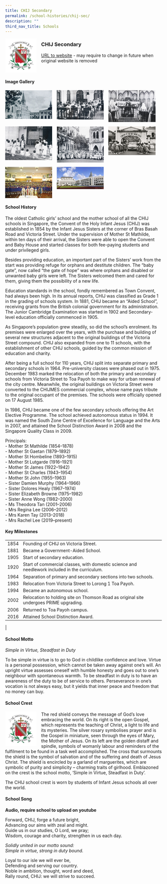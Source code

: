 ```yaml
---
title: CHIJ Secondary
permalink: /school-histories/chij-sec/
description: ""
third_nav_title: Schools
---
```

<img src="/images/chijsec1.jpg" style="width:20%;margin-right:15px;" align = "left">

### **CHIJ Secondary**
[URL to website](https://www.chijsec.edu.sg/) - may require to change in future when original website is removed

<br clear="left">

#### **Image Gallery**

<p><a href="https://d1yxymztqoj7qn.amplifyapp.com/images/chijsec2.jpg">  
<img src="/images/chijsec2.jpg" style="width:30%;margin-right:15px;" align = "left">
</a></p>

<p><a href="https://d1yxymztqoj7qn.amplifyapp.com/images/chijsec3.jpg">  
<img src="/images/chijsec3.jpg" style="width:30%;margin-right:15px;" align = "left">
</a></p>

<p><a href="https://d1yxymztqoj7qn.amplifyapp.com/images/chijsec4.jpg">  
<img src="/images/chijsec4.jpg" style="width:30%;margin-right:15px;" align = "left">
</a></p>

<br clear="left">

<p><a href="https://d1yxymztqoj7qn.amplifyapp.com/images/chijsec5.jpg">  
<img src="/images/chijsec5.jpg" style="width:30%;margin-right:15px;" align = "left">
</a></p>

<p><a href="https://d1yxymztqoj7qn.amplifyapp.com/images/chijsec6.jpg">  
<img src="/images/chijsec6.jpg" style="width:30%;margin-right:15px;" align = "left">
</a></p>

<p><a href="https://d1yxymztqoj7qn.amplifyapp.com/images/chijsec7.jpg">  
<img src="/images/chijsec7.jpg" style="width:30%;margin-right:15px;" align = "left">
</a></p>

<br clear="left">

<p><a href="https://d1yxymztqoj7qn.amplifyapp.com/images/chijsec8.jpg">  
<img src="/images/chijsec8.jpg" style="width:30%;margin-right:15px;" align = "left">
</a></p>

<p><a href="https://d1yxymztqoj7qn.amplifyapp.com/images/chijsec9.jpg">  
<img src="/images/chijsec9.jpg" style="width:30%;margin-right:15px;" align = "left">
</a></p>

<br clear="left">

#### **School History**
The oldest Catholic girls’ school and the mother school of all the CHIJ schools in Singapore, the Convent of the Holy Infant Jesus (CHIJ) was established in 1854 by the Infant Jesus Sisters at the corner of Bras Basah Road and Victoria Street. Under the supervision of Mother St Mathilde, within ten days of their arrival, the Sisters were able to open the Convent and Baby House and started classes for both fee-paying students and under privileged girls. 

Besides providing education, an important part of the Sisters’ work from the start was providing refuge for orphans and destitute children. The “baby gate”, now called “the gate of hope” was where orphans and disabled or unwanted baby girls were left. The Sisters welcomed them and cared for them, giving them the possibility of a new life.

Education standards in the school, fondly remembered as Town Convent, had always been high. In its annual reports, CHIJ was classified as Grade 1 in the grading of schools system. In 1881, CHIJ became an “Aided School”, receiving grants from the British colonial government for its administration. The Junior Cambridge Examination was started in 1902 and Secondary-level education officially commenced in 1905.

As Singapore’s population grew steadily, so did the school’s enrolment. Its premises were enlarged over the years, with the purchase and building of several new structures adjacent to the original buildings of the Victoria Street compound. CHIJ also expanded from one to 11 schools, with the establishment of other CHIJ schools, guided by the common mission of education and charity.

After being a full school for 110 years, CHIJ split into separate primary and secondary schools in 1964. Pre-university classes were phased out in 1975. December 1983 marked the relocation of both the primary and secondary schools from Victoria Street to Toa Payoh to make way for urban renewal of the city centre. Meanwhile, the original buildings on Victoria Street were converted to the CHIJMES commercial complex, whose name pays tribute to the original occupant of the premises. The schools were officially opened on 17 August 1985.

In 1986, CHIJ became one of the few secondary schools offering the Art Elective Programme. The school achieved autonomous status in 1994. It was named the South Zone Centre of Excellence for Language and the Arts in 2007, and attained the School Distinction Award in 2008 and the Singapore Quality Class in 2009.

Principals:<br>
\- Mother St Mathilde (1854–1878)<br>
\- Mother St Gaetan (1879–1892)<br>
\- Mother St Hombeline (1893–1915)<br>
\- Mother St Lutgarde (1916–1921)<br>
\- Mother St James (1922–1942)<br>
\- Mother St Charles (1943–1954)<br>
\- Mother St John (1955–1963)<br>
\- Sister Damien Murphy (1964–1966)<br>
\- Sister Dolores Healy (1967–1974)<br>
\- Sister Elizabeth Browne (1975–1982)<br>
\- Sister Anne Wong (1982–2000)<br>
\- Ms Theodora Tan (2001–2006)<br>
\- Mrs Regina Lee (2006–2012)<br>
\- Mrs Karen Tay (2013–2018)<br>
\- Mrs Rachel Lee (2019–present)

#### **Key Milestones**

|  |  |
|:---:|---|
| 1854 | Founding of CHIJ on Victoria Street. |
| 1881 | Became a Government-Aided School. |
| 1905 | Start of secondary education. |
| 1920 | Start of commercial classes, with domestic science and needlework included in the curriculum. |
| 1964 | Separation of primary and secondary sections into two schools. |
| 1983 | Relocation from Victoria Street to Lorong 1 Toa Payoh. |
| 1994 | Became an autonomous school. |
| 2002 | Relocation to holding site on Thomson Road as original site undergoes PRIME upgrading. |
| 2006 | Returned to Toa Payoh campus. |
| 2016 | Attained School Distinction Award. |
|

#### **School Motto**
_Simple in Virtue, Steadfast in Duty_

To be simple in virtue is to go to God in childlike confidence and love. Virtue is a personal possession, which cannot be taken away against one’s will. An upright virtue assesses oneself with humble honesty and goes out to one’s neighbour with spontaneous warmth. To be steadfast in duty is to have an awareness of the duty to be of service to others. Perseverance in one’s vocation is not always easy, but it yields that inner peace and freedom that no money can buy.

#### **School Crest**
<img src="/images/chijsec1.jpg" style="width:20%;margin-right:15px;" align = "left">

The red shield conveys the message of God’s love embracing the world. On its right is the open Gospel, which represents the teaching of Christ, a light to life and its mysteries. The silver rosary symbolises prayer and is the Gospel in miniature, seen through the eyes of Mary, the Mother of Jesus. On its left are the golden distaff and spindle, symbols of womanly labour and reminders of the fulfilment to be found in a task well accomplished. The cross that surmounts the shield is the symbol of salvation and of the suffering and death of Jesus Christ. The shield is encircled by a garland of marguerites, which are symbolic of purity and simplicity – charming traits of girlhood. Emblazoned on the crest is the school motto, ‘Simple in Virtue, Steadfast in Duty’.

The CHIJ school crest is worn by students of Infant Jesus schools all over the world.

#### **School Song**
**Audio, require school to upload on youtube**

Forward, CHIJ, forge a future bright,<br>
Advancing our aims with zeal and might.<br>
Guide us in our studies, O Lord, we pray;<br>
Wisdom, courage and charity, strengthen in us each day.

_Solidly united in our motto sound:<br>
Simple in virtue, strong in duty bound._  

Loyal to our isle we will ever be,<br>
Defending and serving our country.<br>
Noble in ambition, thought, word and deed,<br>
Rally round, CHIJ: we will strive to succeed.